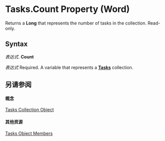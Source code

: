 
# Tasks.Count Property (Word)

Returns a  **Long** that represents the number of tasks in the collection. Read-only.


## Syntax

 _表达式_. **Count**

 _表达式_ Required. A variable that represents a **[Tasks](ff521e20-8a25-f9f6-dccf-effea9debeb7.md)** collection.


## 另请参阅


#### 概念


[Tasks Collection Object](ff521e20-8a25-f9f6-dccf-effea9debeb7.md)
#### 其他资源


[Tasks Object Members](http://msdn.microsoft.com/library/e6ca78c6-132d-6e7b-9f83-ea044a395040%28Office.15%29.aspx)